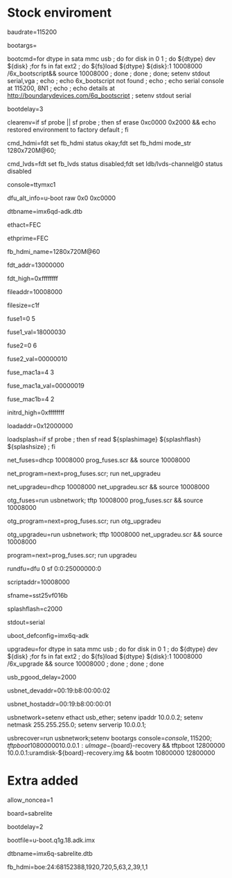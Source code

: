 # Stock enviroment

baudrate=115200

bootargs=

bootcmd=for dtype in sata mmc usb ; do for disk in 0 1 ; do ${dtype} dev ${disk} ;for fs in fat ext2 ; do ${fs}load ${dtype} ${disk}:1 10008000 /6x_bootscript&& source 10008000 ; done ; done ; done; setenv stdout serial,vga ; echo ; echo 6x_bootscript not found ; echo ; echo serial console at 115200, 8N1 ; echo ; echo details at http://boundarydevices.com/6q_bootscript ; setenv stdout serial

bootdelay=3

clearenv=if sf probe || sf probe ; then sf erase 0xc0000 0x2000 && echo restored environment to factory default ; fi

cmd_hdmi=fdt set fb_hdmi status okay;fdt set fb_hdmi mode_str 1280x720M@60;

cmd_lvds=fdt set fb_lvds status disabled;fdt set ldb/lvds-channel@0 status disabled

console=ttymxc1

dfu_alt_info=u-boot raw 0x0 0xc0000

dtbname=imx6qd-adk.dtb

ethact=FEC

ethprime=FEC

fb_hdmi_name=1280x720M@60

fdt_addr=13000000

fdt_high=0xffffffff

fileaddr=10008000

filesize=c1f

fuse1=0 5

fuse1_val=18000030

fuse2=0 6

fuse2_val=00000010

fuse_mac1a=4 3

fuse_mac1a_val=00000019

fuse_mac1b=4 2

initrd_high=0xffffffff

loadaddr=0x12000000

loadsplash=if sf probe ; then sf read ${splashimage} ${splashflash} ${splashsize} ; fi

net_fuses=dhcp 10008000 prog_fuses.scr && source 10008000

net_program=next=prog_fuses.scr; run net_upgradeu

net_upgradeu=dhcp 10008000 net_upgradeu.scr && source 10008000

otg_fuses=run usbnetwork; tftp 10008000 prog_fuses.scr && source 10008000

otg_program=next=prog_fuses.scr; run otg_upgradeu

otg_upgradeu=run usbnetwork; tftp 10008000 net_upgradeu.scr && source 10008000

program=next=prog_fuses.scr; run upgradeu

rundfu=dfu 0 sf 0:0:25000000:0

scriptaddr=10008000

sfname=sst25vf016b

splashflash=c2000

stdout=serial

uboot_defconfig=imx6q-adk

upgradeu=for dtype in sata mmc usb ; do for disk in 0 1 ; do ${dtype} dev ${disk} ;for fs in fat ext2 ; do ${fs}load ${dtype} ${disk}:1 10008000 /6x_upgrade && source 10008000 ; done ; done ; done

usb_pgood_delay=2000

usbnet_devaddr=00:19:b8:00:00:02

usbnet_hostaddr=00:19:b8:00:00:01

usbnetwork=setenv ethact usb_ether; setenv ipaddr 10.0.0.2; setenv netmask 255.255.255.0; setenv serverip 10.0.0.1;

usbrecover=run usbnetwork;setenv bootargs console=${console},115200; tftpboot 10800000 10.0.0.1:uImage-${board}-recovery && tftpboot 12800000 10.0.0.1:uramdisk-${board}-recovery.img && bootm 10800000 12800000

# Extra added

allow_noncea=1

board=sabrelite

bootdelay=2

bootfile=u-boot.q1g.18.adk.imx

dtbname=imx6q-sabrelite.dtb

fb_hdmi=boe:24:68152388,1920,720,5,63,2,39,1,1

